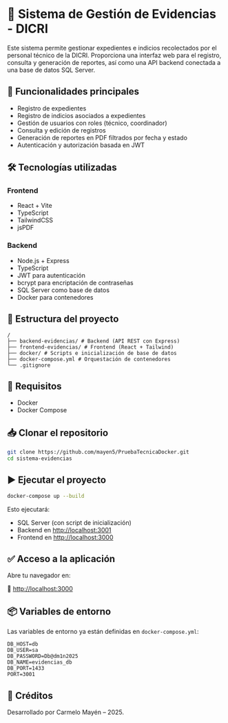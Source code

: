 # 📁 Sistema de Gestión de Evidencias - DICRI

Este sistema permite gestionar expedientes e indicios recolectados por el personal técnico de la DICRI. Proporciona una interfaz web para el registro, consulta y generación de reportes, así como una API backend conectada a una base de datos SQL Server.

## 🚀 Funcionalidades principales

- Registro de expedientes
- Registro de indicios asociados a expedientes
- Gestión de usuarios con roles (técnico, coordinador)
- Consulta y edición de registros
- Generación de reportes en PDF filtrados por fecha y estado
- Autenticación y autorización basada en JWT

## 🛠️ Tecnologías utilizadas

### Frontend
- React + Vite
- TypeScript
- TailwindCSS
- jsPDF

### Backend
- Node.js + Express
- TypeScript
- JWT para autenticación
- bcrypt para encriptación de contraseñas
- SQL Server como base de datos
- Docker para contenedores

## 📂 Estructura del proyecto

```
/
├── backend-evidencias/ # Backend (API REST con Express)
├── frontend-evidencias/ # Frontend (React + Tailwind)
├── docker/ # Scripts e inicialización de base de datos
├── docker-compose.yml # Orquestación de contenedores
└── .gitignore
```

## 🔧 Requisitos

- Docker
- Docker Compose

## 📥 Clonar el repositorio

```bash
git clone https://github.com/mayen5/PruebaTecnicaDocker.git
cd sistema-evidencias
```

## ▶️ Ejecutar el proyecto

```bash
docker-compose up --build
```

Esto ejecutará:

- SQL Server (con script de inicialización)
- Backend en [http://localhost:3001](http://localhost:3001)
- Frontend en [http://localhost:3000](http://localhost:3000)

## ✅ Acceso a la aplicación

Abre tu navegador en:

🔗 [http://localhost:3000](http://localhost:3000)

## 📦 Variables de entorno

Las variables de entorno ya están definidas en `docker-compose.yml`:

```env
DB_HOST=db
DB_USER=sa
DB_PASSWORD=Db@dm1n2025
DB_NAME=evidencias_db
DB_PORT=1433
PORT=3001
```

## 📝 Créditos

Desarrollado por Carmelo Mayén – 2025.